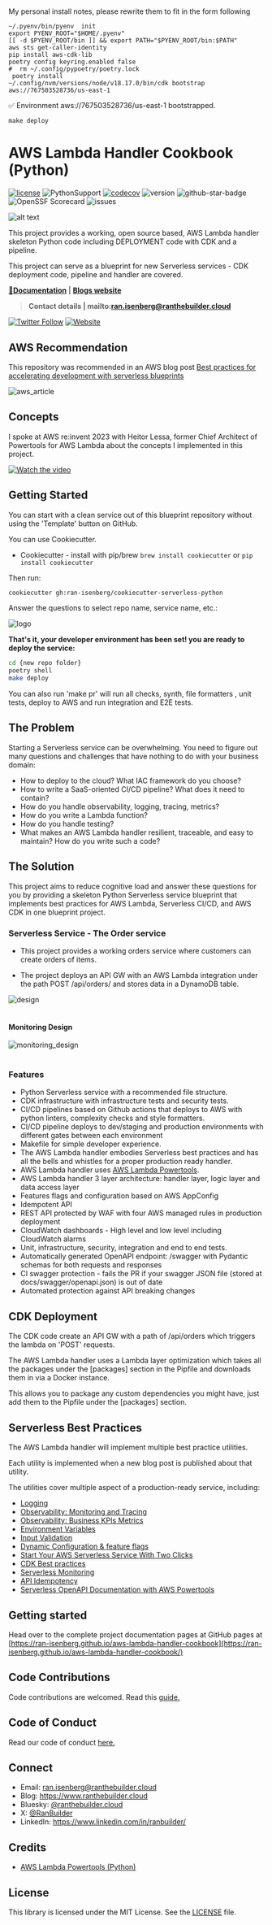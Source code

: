# 


My personal install notes, please rewrite them to fit in the  form following
```
~/.pyenv/bin/pyenv	init
export PYENV_ROOT="$HOME/.pyenv"
[[ -d $PYENV_ROOT/bin ]] && export PATH="$PYENV_ROOT/bin:$PATH"
aws sts get-caller-identity
pip install aws-cdk-lib
poetry config keyring.enabled false
#  rm ~/.config/pypoetry/poetry.lock 
 poetry install
~/.config/nvm/versions/node/v18.17.0/bin/cdk bootstrap aws://767503528736/us-east-1
```

✅  Environment aws://767503528736/us-east-1 bootstrapped.

`make deploy`



# AWS Lambda Handler Cookbook (Python)

[![license](https://img.shields.io/github/license/ran-isenberg/aws-lambda-handler-cookbook)](https://github.com/ran-isenberg/aws-lambda-handler-cookbook/blob/master/LICENSE)
![PythonSupport](https://img.shields.io/static/v1?label=python&message=3.13&color=blue?style=flat-square&logo=python)
[![codecov](https://codecov.io/gh/ran-isenberg/aws-lambda-handler-cookbook/branch/main/graph/badge.svg?token=P2K7K4KICF)](https://codecov.io/gh/ran-isenberg/aws-lambda-handler-cookbook)
![version](https://img.shields.io/github/v/release/ran-isenberg/aws-lambda-handler-cookbook)
![github-star-badge](https://img.shields.io/github/stars/ran-isenberg/aws-lambda-handler-cookbook.svg?style=social)
![OpenSSF Scorecard](https://api.securityscorecards.dev/projects/github.com/ran-isenberg/aws-lambda-handler-cookbook/badge)
![issues](https://img.shields.io/github/issues/ran-isenberg/aws-lambda-handler-cookbook)

![alt text](https://github.com/ran-isenberg/aws-lambda-handler-cookbook/blob/main/docs/media/banner.png?raw=true)

This project provides a working, open source based, AWS Lambda handler skeleton Python code including DEPLOYMENT code with CDK and a pipeline.

This project can serve as a blueprint for new Serverless services - CDK deployment code, pipeline and handler are covered.

**[📜Documentation](https://ran-isenberg.github.io/aws-lambda-handler-cookbook/)** | **[Blogs website](https://www.ranthebuilder.cloud)**
> **Contact details | mailto:ran.isenberg@ranthebuilder.cloud**

[![Twitter Follow](https://img.shields.io/twitter/follow/IsenbergRan?label=Follow&style=social)](https://twitter.com/RanBuilder)
[![Website](https://img.shields.io/badge/Website-www.ranthebuilder.cloud-blue)](https://www.ranthebuilder.cloud/)

## AWS Recommendation

This repository was recommended in an AWS blog post [Best practices for accelerating development with serverless blueprints](https://aws.amazon.com/blogs/infrastructure-and-automation/best-practices-for-accelerating-development-with-serverless-blueprints/)

![aws_article](https://github.com/ran-isenberg/aws-lambda-handler-cookbook/blob/main/docs/media/article.png?raw=true)

## Concepts

I spoke at AWS re:invent 2023 with Heitor Lessa, former Chief Architect of Powertools for AWS Lambda about the concepts I implemented in this project.

[![Watch the video](https://img.youtube.com/vi/52W3Qyg242Y/maxresdefault.jpg)](https://www.youtube.com/watch?v=52W3Qyg242Y)

## Getting Started

You can start with a clean service out of this blueprint repository without using the 'Template' button on GitHub.

You can use Cookiecutter.

* Cookiecutter - install with pip/brew ``brew install cookiecutter`` or ``pip install cookiecutter``

Then run:

```bash
cookiecutter gh:ran-isenberg/cookiecutter-serverless-python
```

Answer the questions to select repo name, service name, etc.:

![logo](https://github.com/ran-isenberg/cookiecutter-serverless-python/blob/main/media/howto.png?raw=true)

**That's it, your developer environment has been set! you are ready to deploy the service:**

```bash
cd {new repo folder}
poetry shell
make deploy
```

You can also run 'make pr' will run all checks, synth, file formatters , unit tests, deploy to AWS and run integration and E2E tests.

## **The Problem**

Starting a Serverless service can be overwhelming. You need to figure out many questions and challenges that have nothing to do with your business domain:

* How to deploy to the cloud? What IAC framework do you choose?
* How to write a SaaS-oriented CI/CD pipeline? What does it need to contain?
* How do you handle observability, logging, tracing, metrics?
* How do you write a Lambda function?
* How do you handle testing?
* What makes an AWS Lambda handler resilient, traceable, and easy to maintain? How do you write such a code?

## **The Solution**

This project aims to reduce cognitive load and answer these questions for you by providing a skeleton Python Serverless service blueprint that implements best practices for AWS Lambda, Serverless CI/CD, and AWS CDK in one blueprint project.

### Serverless Service - The Order service

* This project provides a working orders service where customers can create orders of items.

* The project deploys an API GW with an AWS Lambda integration under the path POST /api/orders/ and stores data in a DynamoDB table.

![design](https://github.com/ran-isenberg/aws-lambda-handler-cookbook/blob/main/docs/media/design.png?raw=true)
<br></br>

#### **Monitoring Design**

![monitoring_design](https://github.com/ran-isenberg/aws-lambda-handler-cookbook/blob/main/docs/media/monitoring_design.png?raw=true)
<br></br>

### **Features**

* Python Serverless service with a recommended file structure.
* CDK infrastructure with infrastructure tests and security tests.
* CI/CD pipelines based on Github actions that deploys to AWS with python linters, complexity checks and style formatters.
* CI/CD pipeline deploys to dev/staging and production environments with different gates between each environment
* Makefile for simple developer experience.
* The AWS Lambda handler embodies Serverless best practices and has all the bells and whistles for a proper production ready handler.
* AWS Lambda handler uses [AWS Lambda Powertools](https://docs.powertools.aws.dev/lambda-python/).
* AWS Lambda handler 3 layer architecture: handler layer, logic layer and data access layer
* Features flags and configuration based on AWS AppConfig
* Idempotent API
* REST API protected by WAF with four AWS managed rules in production deployment
* CloudWatch dashboards - High level and low level including CloudWatch alarms
* Unit, infrastructure, security, integration and end to end tests.
* Automatically generated OpenAPI endpoint: /swagger with Pydantic schemas for both requests and responses
* CI swagger protection - fails the PR if your swagger JSON file (stored at docs/swagger/openapi.json) is out of date
* Automated protection against API breaking changes

## CDK Deployment

The CDK code create an API GW with a path of /api/orders which triggers the lambda on 'POST' requests.

The AWS Lambda handler uses a Lambda layer optimization which takes all the packages under the [packages] section in the Pipfile and downloads them in via a Docker instance.

This allows you to package any custom dependencies you might have, just add them to the Pipfile under the [packages] section.

## Serverless Best Practices

The AWS Lambda handler will implement multiple best practice utilities.

Each utility is implemented when a new blog post is published about that utility.

The utilities cover multiple aspect of a production-ready service, including:

* [Logging](https://www.ranthebuilder.cloud/post/aws-lambda-cookbook-elevate-your-handler-s-code-part-1-logging)
* [Observability: Monitoring and Tracing](https://www.ranthebuilder.cloud/post/aws-lambda-cookbook-elevate-your-handler-s-code-part-2-observability)
* [Observability: Business KPIs Metrics](https://www.ranthebuilder.cloud/post/aws-lambda-cookbook-elevate-your-handler-s-code-part-3-business-domain-observability)
* [Environment Variables](https://www.ranthebuilder.cloud/post/aws-lambda-cookbook-environment-variables)
* [Input Validation](https://www.ranthebuilder.cloud/post/aws-lambda-cookbook-elevate-your-handler-s-code-part-5-input-validation)
* [Dynamic Configuration & feature flags](https://www.ranthebuilder.cloud/post/aws-lambda-cookbook-part-6-feature-flags-configuration-best-practices)
* [Start Your AWS Serverless Service With Two Clicks](https://www.ranthebuilder.cloud/post/aws-lambda-cookbook-part-7-how-to-use-the-aws-lambda-cookbook-github-blueprint-project)
* [CDK Best practices](https://github.com/ran-isenberg/aws-lambda-handler-cookbook)
* [Serverless Monitoring](https://www.ranthebuilder.cloud/post/how-to-effortlessly-monitor-serverless-applications-with-cloudwatch-part-one)
* [API Idempotency](https://www.ranthebuilder.cloud/post/serverless-api-idempotency-with-aws-lambda-powertools-and-cdk)
* [Serverless OpenAPI Documentation with AWS Powertools](https://www.ranthebuilder.cloud/post/serverless-open-api-documentation-with-aws-powertools)

## Getting started

Head over to the complete project documentation pages at GitHub pages at [https://ran-isenberg.github.io/aws-lambda-handler-cookbook](https://ran-isenberg.github.io/aws-lambda-handler-cookbook/)

## Code Contributions

Code contributions are welcomed. Read this [guide.](https://github.com/ran-isenberg/aws-lambda-handler-cookbook/blob/main/CONTRIBUTING.md)

## Code of Conduct

Read our code of conduct [here.](https://github.com/ran-isenberg/aws-lambda-handler-cookbook/blob/main/CODE_OF_CONDUCT.md)

## Connect

- Email: ran.isenberg@ranthebuilder.cloud
- Blog: https://www.ranthebuilder.cloud
- Bluesky: [@ranthebuilder.cloud](https://bsky.app/profile/ranthebuilder.cloud)
- X:       [@RanBuilder](https://twitter.com/RanBuilder)
- LinkedIn: https://www.linkedin.com/in/ranbuilder/

## Credits

* [AWS Lambda Powertools (Python)](https://github.com/aws-powertools/powertools-lambda-python)

## License

This library is licensed under the MIT License. See the [LICENSE](https://github.com/ran-isenberg/aws-lambda-handler-cookbook/blob/main/LICENSE) file.

